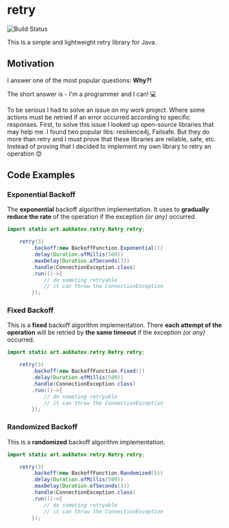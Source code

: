 # retry

![Build Status](https://github.com/aukhatov/retry/workflows/Java%20CI%20with%20Gradle/badge.svg?branch=master)

This is a simple and lightweight retry library for Java.

## Motivation
I answer one of the most popular questions: **Why?!**

The short answer is - I'm a programmer and I can! :computer:

To be serious I had to solve an issue on my work project. Where some actions must be retried if an error occurred according to specific responses.
First, to solve this issue I looked up open-source libraries that may help me. I found two popular libs: resilience4j, Failsafe.
But they do more than retry and I must prove that these libraries are reliable, safe, etc.
Instead of proving that I decided to implement my own library to retry an operation :blush:

## Code Examples

### Exponential Backoff

The **exponential** backoff algorithm implementation.
It uses to **gradually reduce the rate** of the operation if the exception _(or any)_ occurred.

```java
import static art.aukhatov.retry.Retry.retry;

    retry(3)
        .backoff(new BackoffFunction.Exponential())
        .delay(Duration.ofMillis(500))
        .maxDelay(Duration.ofSeconds(3))
        .handle(ConnectionException.class)
        .run(()->{
            // do someting retryable
            // it can throw the ConnectionException
        });
```

### Fixed Backoff

This is a **fixed** backoff algorithm implementation.
There **each attempt of the operation** will be retried by **the same timeout** if the exception _(or any)_ occurred.

```java
import static art.aukhatov.retry.Retry.retry;

    retry(3)
        .backoff(new BackoffFunction.Fixed())
        .delay(Duration.ofMillis(500))
        .handle(ConnectionException.class)
        .run(()->{
            // do someting retryable
            // it can throw the ConnectionException
        });
```

### Randomized Backoff

This is a **randomized** backoff algorithm implementation.

```java
import static art.aukhatov.retry.Retry.retry;

    retry(3)
        .backoff(new BackoffFunction.Randomized(5))
        .delay(Duration.ofMillis(500))
        .maxDelay(Duration.ofSeconds(3))
        .handle(ConnectionException.class)
        .run(()->{
            // do someting retryable
            // it can throw the ConnectionException
        });
```
